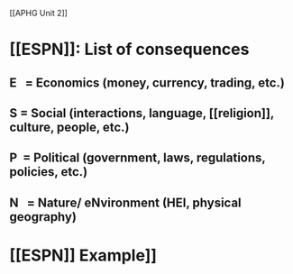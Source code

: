  [[APHG Unit 2]]

# [[ESPN]]: List of consequences
## E   = Economics (money, currency, trading, etc.)

## S = Social (interactions, language, [[religion]], culture, people, etc.)

## P  = Political (government, laws, regulations, policies, etc.)

## N   = Nature/ eNvironment (HEI, physical geography)

# [[ESPN]] Example]]